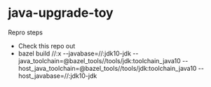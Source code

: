 # java-upgrade-toy

Repro steps
* Check this repo out
* bazel build //:x --javabase=//:jdk10-jdk --java_toolchain=@bazel_tools//tools/jdk:toolchain_java10 --host_java_toolchain=@bazel_tools//tools/jdk:toolchain_java10 --host_javabase=//:jdk10-jdk